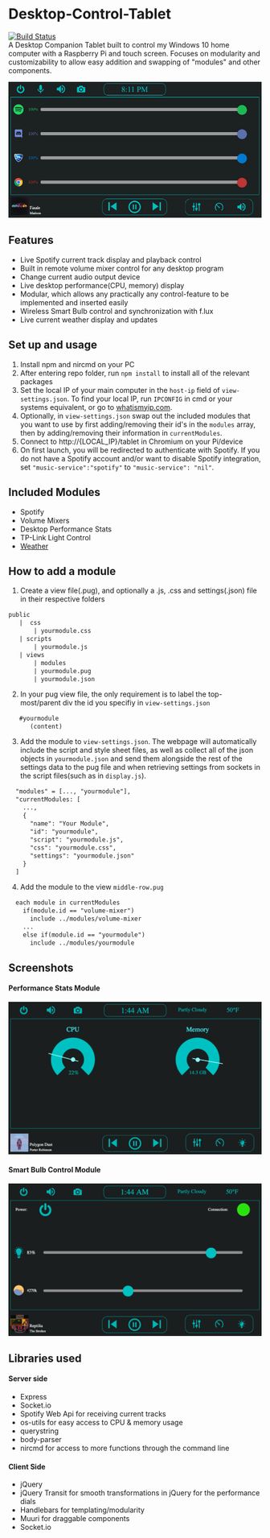# Desktop-Control-Tablet
[![Build Status](https://travis-ci.com/gannonprudhomme/Desktop-Control-Tablet.svg?branch=master)](https://travis-ci.com/gannonprudhomme/Desktop-Control-Tablet) <br>
A Desktop Companion Tablet built to control my Windows 10 home computer with a Raspberry Pi and touch screen. Focuses on modularity and customizability to allow easy addition and swapping of "modules" and other components.

![Screenshot](screenshots/screenshot1.png)

## Features
- Live Spotify current track display and playback control
- Built in remote volume mixer control for any desktop program
- Change current audio output device
- Live desktop performance(CPU, memory) display
- Modular, which allows any practically any control-feature to be implemented and inserted easily
- Wireless Smart Bulb control and synchronization with f.lux
- Live current weather display and updates

## Set up and usage
1) Install npm and nircmd on your PC
2) After entering repo folder, run ```npm install``` to install all of the relevant packages
3) Set the local IP of your main computer in the `host-ip` field of ```view-settings.json```. To find your local IP, run ```IPCONFIG``` in cmd or your systems equivalent, or go to [whatismyip.com](http://whatismyip.com).
4) Optionally, in ```view-settings.json``` swap out the included modules that you want to use by first adding/removing their id's in the `modules` array, then by adding/removing their information in `currentModules`.
4) Connect to http://{LOCAL_IP}/tablet in Chromium on your Pi/device
5) On first launch, you will be redirected to authenticate with Spotify. If you do not have a Spotify account and/or want to disable Spotify integration, set `"music-service":"spotify"` to `"music-service": "nil"`.

## Included Modules
- Spotify
- Volume Mixers
- Desktop Performance Stats
- TP-Link Light Control
- [Weather](docs/modules/WEATHER.MD)

## How to add a module
1) Create a view file(.pug), and optionally a .js, .css and settings(.json) file in their respective folders
```
public
   |  css
       | yourmodule.css
   | scripts
       | yourmodule.js
   | views
       | modules
       | yourmodule.pug
       | yourmodule.json
```
2) In your pug view file, the only requirement is to label the top-most/parent div the id you specifiy in ```view-settings.json```
```pug
   #yourmodule
      (content)
```

3) Add the module to ```view-settings.json```. The webpage will automatically include the script and style sheet files, as well as collect all of the json objects in ```yourmodule.json``` and send them alongside the rest of the settings data to the pug file and when retrieving settings from sockets in the script files(such as in ```display.js```).
```
  "modules" = [..., "yourmodule"],
  "currentModules: [
    ...,
    {
      "name": "Your Module",
      "id": "yourmodule",
      "script": "yourmodule.js",
      "css": "yourmodule.css",
      "settings": "yourmodule.json"
    }
  ]
```
4) Add the module to the view ```middle-row.pug``` 
```pug
  each module in currentModules
    if(module.id == "volume-mixer")
      include ../modules/volume-mixer
    ...
    else if(module.id == "yourmodule")
      include ../modules/yourmodule
```

## Screenshots
#### Performance Stats Module
![Performance Stats](screenshots/performance-stats-screenshot.png)

#### Smart Bulb Control Module
![Smart Bulb Control](screenshots/light-screenshot.png)

## Libraries used
  #### Server side
  - Express
  - Socket.io
  - Spotify Web Api for receiving current tracks
  - os-utils for easy access to CPU & memory usage
  - querystring
  - body-parser
  - nircmd for access to more functions through the command line

  
  #### Client Side
  - jQuery
  - jQuery Transit for smooth transformations in jQuery for the performance dials
  - Handlebars for templating/modularity
  - Muuri for draggable components
  - Socket.io
